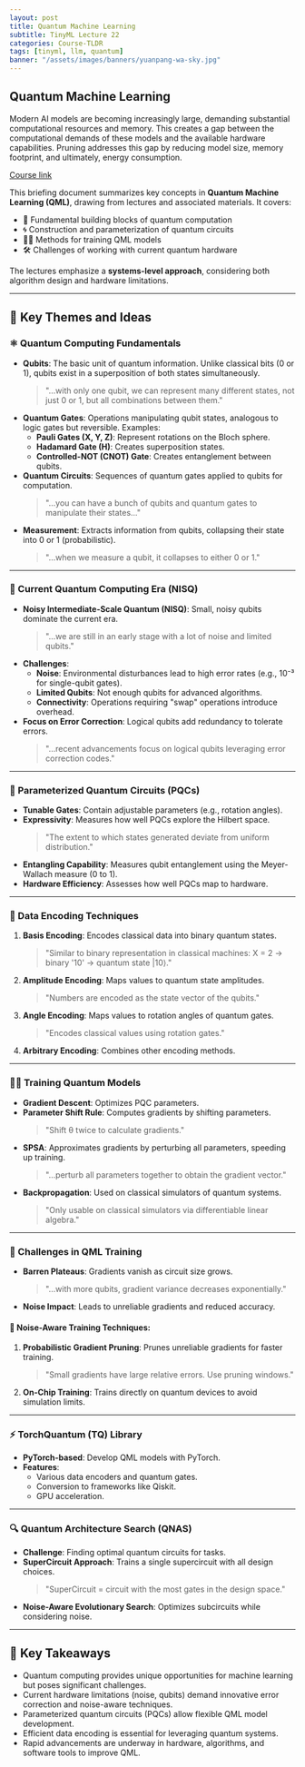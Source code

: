 ```yaml
---
layout: post
title: Quantum Machine Learning
subtitle: TinyML Lecture 22
categories: Course-TLDR
tags: [tinyml, llm, quantum]
banner: "/assets/images/banners/yuanpang-wa-sky.jpg"
---
```



## Quantum Machine Learning

Modern AI models are becoming increasingly large, demanding substantial computational resources and memory. This creates a gap between the computational demands of these models and the available hardware capabilities. Pruning addresses this gap by reducing model size, memory footprint, and ultimately, energy consumption.

[Course link](https://hanlab.mit.edu/courses/2024-fall-65940)

This briefing document summarizes key concepts in **Quantum Machine Learning (QML)**, drawing from lectures and associated materials. It covers:  
- 🧱 Fundamental building blocks of quantum computation  
- 🌀 Construction and parameterization of quantum circuits  
- 🏋️‍♂️ Methods for training QML models  
- 🛠️ Challenges of working with current quantum hardware  

The lectures emphasize a **systems-level approach**, considering both algorithm design and hardware limitations.  

---

## 🔑 Key Themes and Ideas  

### ⚛️ Quantum Computing Fundamentals  
- **Qubits**: The basic unit of quantum information. Unlike classical bits (0 or 1), qubits exist in a superposition of both states simultaneously.  
  > "...with only one qubit, we can represent many different states, not just 0 or 1, but all combinations between them."  
- **Quantum Gates**: Operations manipulating qubit states, analogous to logic gates but reversible. Examples:  
  - **Pauli Gates (X, Y, Z)**: Represent rotations on the Bloch sphere.  
  - **Hadamard Gate (H)**: Creates superposition states.  
  - **Controlled-NOT (CNOT) Gate**: Creates entanglement between qubits.  
- **Quantum Circuits**: Sequences of quantum gates applied to qubits for computation.  
  > "...you can have a bunch of qubits and quantum gates to manipulate their states..."  
- **Measurement**: Extracts information from qubits, collapsing their state into 0 or 1 (probabilistic).  
  > "...when we measure a qubit, it collapses to either 0 or 1."  

---

### 🤖 Current Quantum Computing Era (NISQ)  
- **Noisy Intermediate-Scale Quantum (NISQ)**: Small, noisy qubits dominate the current era.  
  > "...we are still in an early stage with a lot of noise and limited qubits."  
- **Challenges**:  
  - **Noise**: Environmental disturbances lead to high error rates (e.g., 10⁻³ for single-qubit gates).  
  - **Limited Qubits**: Not enough qubits for advanced algorithms.  
  - **Connectivity**: Operations requiring "swap" operations introduce overhead.  
- **Focus on Error Correction**: Logical qubits add redundancy to tolerate errors.  
  > "...recent advancements focus on logical qubits leveraging error correction codes."  

---

### 🔄 Parameterized Quantum Circuits (PQCs)  
- **Tunable Gates**: Contain adjustable parameters (e.g., rotation angles).  
- **Expressivity**: Measures how well PQCs explore the Hilbert space.  
  > "The extent to which states generated deviate from uniform distribution."  
- **Entangling Capability**: Measures qubit entanglement using the Meyer-Wallach measure (0 to 1).  
- **Hardware Efficiency**: Assesses how well PQCs map to hardware.  

---

### 🧩 Data Encoding Techniques  
1. **Basis Encoding**: Encodes classical data into binary quantum states.  
   > "Similar to binary representation in classical machines: X = 2 → binary '10' → quantum state |10⟩."  
2. **Amplitude Encoding**: Maps values to quantum state amplitudes.  
   > "Numbers are encoded as the state vector of the qubits."  
3. **Angle Encoding**: Maps values to rotation angles of quantum gates.  
   > "Encodes classical values using rotation gates."  
4. **Arbitrary Encoding**: Combines other encoding methods.  

---

### 🏋️‍♂️ Training Quantum Models  
- **Gradient Descent**: Optimizes PQC parameters.  
- **Parameter Shift Rule**: Computes gradients by shifting parameters.  
  > "Shift θ twice to calculate gradients."  
- **SPSA**: Approximates gradients by perturbing all parameters, speeding up training.  
  > "...perturb all parameters together to obtain the gradient vector."  
- **Backpropagation**: Used on classical simulators of quantum systems.  
  > "Only usable on classical simulators via differentiable linear algebra."  

---

### 🧗 Challenges in QML Training  
- **Barren Plateaus**: Gradients vanish as circuit size grows.  
  > "...with more qubits, gradient variance decreases exponentially."  
- **Noise Impact**: Leads to unreliable gradients and reduced accuracy.  

#### 🎯 Noise-Aware Training Techniques:  
1. **Probabilistic Gradient Pruning**: Prunes unreliable gradients for faster training.  
   > "Small gradients have large relative errors. Use pruning windows."  
2. **On-Chip Training**: Trains directly on quantum devices to avoid simulation limits.  

---

### ⚡ TorchQuantum (TQ) Library  
- **PyTorch-based**: Develop QML models with PyTorch.  
- **Features**:  
  - Various data encoders and quantum gates.  
  - Conversion to frameworks like Qiskit.  
  - GPU acceleration.  

---

### 🔍 Quantum Architecture Search (QNAS)  
- **Challenge**: Finding optimal quantum circuits for tasks.  
- **SuperCircuit Approach**: Trains a single supercircuit with all design choices.  
  > "SuperCircuit = circuit with the most gates in the design space."  
- **Noise-Aware Evolutionary Search**: Optimizes subcircuits while considering noise.  

---

## 🎯 Key Takeaways  
- Quantum computing provides unique opportunities for machine learning but poses significant challenges.  
- Current hardware limitations (noise, qubits) demand innovative error correction and noise-aware techniques.  
- Parameterized quantum circuits (PQCs) allow flexible QML model development.  
- Efficient data encoding is essential for leveraging quantum systems.  
- Rapid advancements are underway in hardware, algorithms, and software tools to improve QML.  
